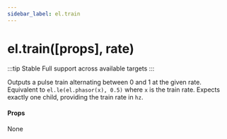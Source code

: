 ```yaml
---
sidebar_label: el.train
---
```


# el.train([props], rate)

:::tip Stable
Full support across available targets
:::

Outputs a pulse train alternating between 0 and 1 at the given rate. Equivalent to
`el.le(el.phasor(x), 0.5)` where `x` is the train rate. Expects exactly one child,
providing the train rate in `hz`.

#### Props

None

